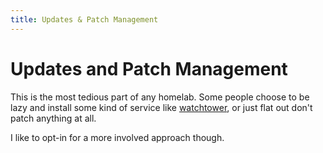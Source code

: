 ```yaml
---
title: Updates & Patch Management
---
```


# Updates and Patch Management

This is the most tedious part of any homelab. Some people choose to be lazy and install some kind of service like [watchtower](https://github.com/containrrr/watchtower), or just flat out don't patch anything at all.

I like to opt-in for a more involved approach though.


